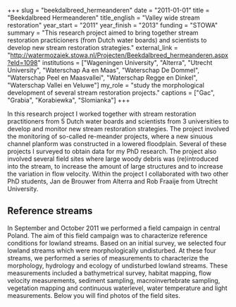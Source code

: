 +++
slug = "beekdalbreed_hermeanderen"
date = "2011-01-01"
title = "Beekdalbreed Hermeanderen"
title_english = "Valley wide stream restoration"
year_start = "2011"
year_finish = "2013"
funding = "STOWA"
summary = "This research project aimed to bring together stream restoration practicioners (from Dutch water boards) and scientists to develop new stream restoration strategies."
external_link = "http://watermozaiek.stowa.nl/Projecten/Beekdalbreed_hermeanderen.aspx?eId=1098"
institutions = ["Wageningen University", "Alterra", "Utrecht University", "Waterschap Aa en Maas", "Waterschap De Dommel", "Waterschap Peel en Maasvallei", "Waterschap Regge en Dinkel", "Waterschap Vallei en Veluwe"]
my_role = "study the morphological development of several stream restoration projects."
captions = ["Gac", "Grabia", "Korabiewka", "Slomianka"]
+++

In this research project I worked together with stream restoration practitioners from 5 Dutch water boards and scientists from 3 universities to develop and monitor new stream restoration strategies. The project involved the monitoring of so-called re-meander projects, where a new sinuous channel planform was constructed in a lowered floodplain. Several of these projects I surveyed to obtain data for my PhD research. The project also involved several field sites where large woody debris was (re)introduced into the stream, to increase the amount of large structures and to increase the variation in flow velocity. Within the project I collaborated with two other PhD students, Jan de Brouwer from Alterra and Rob Fraaije from Utrecht University.

## Reference streams
In September and October 2011 we performed a field campaign in central Poland. The aim of this field campaign was to characterize reference conditions for lowland streams. Based on an initial survey, we selected four lowland streams which were morphologically undisturbed. At these four streams, we performed a series of measurements to characterize the morphology, hydrology and ecology of undisturbed lowland streams. These measurements included a bathymetrical survey, habitat mapping, flow velocity measurements, sediment sampling, macroinvertebrate sampling, vegetation mapping and continuous waterlevel, water temperature and light measurements. Below you will find photos of the field sites.